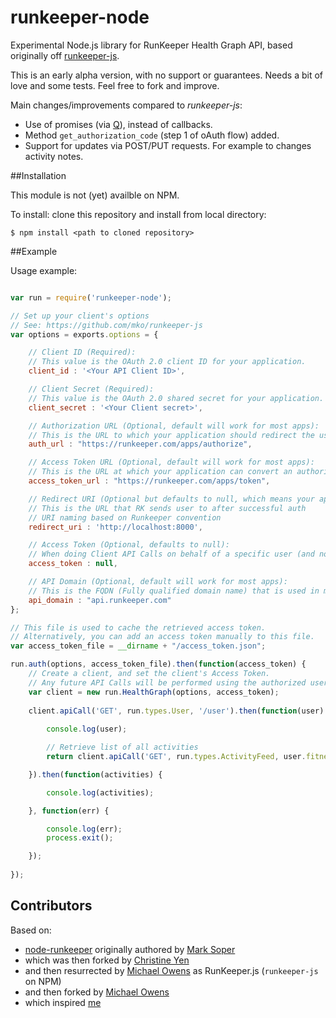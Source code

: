 runkeeper-node
==============

Experimental Node.js library for RunKeeper Health Graph API, based originally off [runkeeper-js](https://github.com/mko/runkeeper-js).

This is an early alpha version, with no support or guarantees. Needs a bit of love and some tests. Feel free to fork and improve.

Main changes/improvements compared to *runkeeper-js*:

- Use of promises (via [Q](https://github.com/kriskowal/q)), instead of callbacks.
- Method `get_authorization_code` (step 1 of oAuth flow) added.
- Support for updates via POST/PUT requests. For example to changes activity notes.

##Installation

This module is not (yet) availble on NPM.

To install: clone this repository and install from local directory:

	$ npm install <path to cloned repository>

##Example

Usage example:

```javascript

var run = require('runkeeper-node');

// Set up your client's options
// See: https://github.com/mko/runkeeper-js
var options = exports.options = {

    // Client ID (Required): 
    // This value is the OAuth 2.0 client ID for your application.  
    client_id : '<Your API Client ID>',

    // Client Secret (Required):  
    // This value is the OAuth 2.0 shared secret for your application.   
    client_secret : '<Your Client secret>',

    // Authorization URL (Optional, default will work for most apps):
    // This is the URL to which your application should redirect the user in order to authorize access to his or her RunKeeper account.   
    auth_url : "https://runkeeper.com/apps/authorize",

    // Access Token URL (Optional, default will work for most apps):
    // This is the URL at which your application can convert an authorization code to an access token. 
    access_token_url : "https://runkeeper.com/apps/token",

    // Redirect URI (Optional but defaults to null, which means your app won't be able to use the getNewToken method):
    // This is the URL that RK sends user to after successful auth  
    // URI naming based on Runkeeper convention 
    redirect_uri : 'http://localhost:8000',

    // Access Token (Optional, defaults to null):
    // When doing Client API Calls on behalf of a specific user (and not getting a new Access Token for the first time), set the user's Access Token here.
    access_token : null,

    // API Domain (Optional, default will work for most apps):
    // This is the FQDN (Fully qualified domain name) that is used in making API calls
    api_domain : "api.runkeeper.com"
};

// This file is used to cache the retrieved access token.
// Alternatively, you can add an access token manually to this file.
var access_token_file = __dirname + "/access_token.json";

run.auth(options, access_token_file).then(function(access_token) {	
	// Create a client, and set the client's Access Token. 
	// Any future API Calls will be performed using the authorized user's access token. 
	var client = new run.HealthGraph(options, access_token);
	
	client.apiCall('GET', run.types.User, '/user').then(function(user) {
		
		console.log(user);

		// Retrieve list of all activities
		return client.apiCall('GET', run.types.ActivityFeed, user.fitness_activities );				

	}).then(function(activities) {

		console.log(activities);

	}, function(err) {

		console.log(err);
		process.exit();			

	});
	
});	
```		

## Contributors

Based on: 

- [node-runkeeper](https://github.com/marksoper/node-runkeeper) originally authored by [Mark Soper](https://github.com/marksoper/)
- which was then forked by [Christine Yen](https://github.com/christineyen)
- and then resurrected by [Michael Owens](https://github.com/mowens) as RunKeeper.js (`runkeeper-js` on NPM)
- and then forked by [Michael Owens](https://github.com/mowens)
- which inspired [me](https://github.com/onderweg/)
